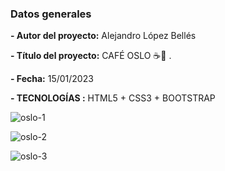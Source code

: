 ### Datos generales

**- Autor del proyecto:** Alejandro López Bellés

**- Título del proyecto:** CAFÉ OSLO ☕🍰 .

**- Fecha:** 15/01/2023

**- TECNOLOGÍAS :** HTML5 + CSS3 + BOOTSTRAP


![oslo-1](https://user-images.githubusercontent.com/113507322/216037744-6afd6e55-25d3-4790-89a2-4f6cca875f26.png)

![oslo-2](https://user-images.githubusercontent.com/113507322/216037767-cd46f50d-fd2b-4441-bc28-f93b2a341d87.png)

![oslo-3](https://user-images.githubusercontent.com/113507322/216037787-ec31532a-0bd2-447f-a311-379a6b702b41.png)

